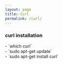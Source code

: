 ```yaml
---
layout: page
title: Curl
permalink: /curl/
---
```

<body>  

<h3> curl installation  </h3>
- `which curl`  <br>
- `sudo apt-get update`  <br>
- `sudo apt-get install curl`  <br>  

</body>
